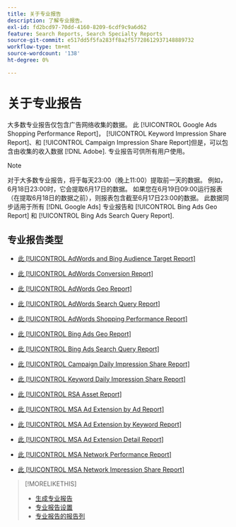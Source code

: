 ```yaml
---
title: 关于专业报告
description: 了解专业报告。
exl-id: fd2bcd97-70dd-4160-8209-6cdf9c9a6d62
feature: Search Reports, Search Specialty Reports
source-git-commit: e517dd5f5fa283ff8a2f57728612937148889732
workflow-type: tm+mt
source-wordcount: '138'
ht-degree: 0%

---
```


# 关于专业报告

大多数专业报告仅包含广告网络收集的数据。 此 [!UICONTROL Google Ads Shopping Performance Report]， [!UICONTROL Keyword Impression Share Report]、和 [!UICONTROL Campaign Impression Share Report]但是，可以包含由收集的收入数据 [!DNL Adobe]. 专业报告可供所有用户使用。

>[!NOTE]
>
>对于大多数专业报告，将于每天23:00（晚上11:00）提取前一天的数据。 例如，6月18日23:00时，它会提取6月17日的数据。 如果您在6月19日09:00运行报表（在提取6月18日的数据之前），则报表包含截至6月17日23:00的数据。 此数据同步适用于所有 [!DNL Google Ads] 专业报告和 [!UICONTROL Bing Ads Geo Report] 和 [!UICONTROL Bing Ads Search Query Report].

## 专业报告类型

* [此 [!UICONTROL AdWords and Bing Audience Target Report]](/help/search-social-commerce/reports/management/specialty/adwords-bing-audience-target-report.md)

* [此 [!UICONTROL AdWords Conversion Report]](/help/search-social-commerce/reports/management/specialty/adwords-conversion-report.md)

* [此 [!UICONTROL AdWords Geo Report]](/help/search-social-commerce/reports/management/specialty/adwords-geo-report.md)

* [此 [!UICONTROL AdWords Search Query Report]](/help/search-social-commerce/reports/management/specialty/adwords-search-query-report.md)

* [此 [!UICONTROL AdWords Shopping Performance Report]](/help/search-social-commerce/reports/management/specialty/adwords-shopping-performance-report.md)

* [此 [!UICONTROL Bing Ads Geo Report]](/help/search-social-commerce/reports/management/specialty/bing-ads-geo-report.md)

* [此 [!UICONTROL Bing Ads Search Query Report]](/help/search-social-commerce/reports/management/specialty/bing-ads-search-query-report.md)

* [此 [!UICONTROL Campaign Daily Impression Share Report]](/help/search-social-commerce/reports/management/specialty/campaign-daily-impression-share-report.md)

* [此 [!UICONTROL Keyword Daily Impression Share Report]](/help/search-social-commerce/reports/management/specialty/keyword-daily-impression-share-report.md)

* [此 [!UICONTROL RSA Asset Report]](/help/search-social-commerce/reports/management/specialty/rsa-asset-report.md)

* [此 [!UICONTROL MSA Ad Extension by Ad Report]](msa-ad-extension-detail-report.md)

* [此 [!UICONTROL MSA Ad Extension by Keyword Report]](msa-ad-extension-by-keyword-report.md)

* [此 [!UICONTROL MSA Ad Extension Detail Report]](msa-ad-extension-by-ad-report.md)

* [此 [!UICONTROL MSA Network Performance Report]](msa-network-performance-report.md)

* [此 [!UICONTROL MSA Network Impression Share Report]](msa-network-impression-share-report.md)

>[!MORELIKETHIS]
>
>* [生成专业报告](/help/search-social-commerce/reports/management/specialty/specialty-report-generate.md)
>* [专业报告设置](/help/search-social-commerce/reports/management/specialty/specialty-report-settings.md)
>* [专业报告的报告列](/help/search-social-commerce/reports/management/specialty/specialty-report-columns.md)
